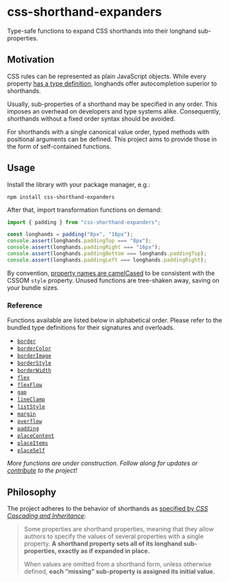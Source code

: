 # css-shorthand-expanders

Type-safe functions to expand CSS shorthands into their longhand sub-properties.

## Motivation

CSS rules can be represented as plain JavaScript objects. While every property [has a type definition](https://github.com/frenic/csstype), longhands offer autocompletion superior to shorthands.

Usually, sub-properties of a shorthand may be specified in any order. This imposes an overhead on developers and type systems alike. Consequently, shorthands without a fixed order syntax should be avoided.

For shorthands with a single canonical value order, typed methods with positional arguments can be defined. This project aims to provide those in the form of self-contained functions.

## Usage

Install the library with your package manager, e.g.:

```shell
npm install css-shorthand-expanders
```

After that, import transformation functions on demand:

```js
import { padding } from "css-shorthand-expanders";

const longhands = padding("8px", "16px");
console.assert(longhands.paddingTop === "8px");
console.assert(longhands.paddingRight === "16px");
console.assert(longhands.paddingBottom === longhands.paddingTop);
console.assert(longhands.paddingLeft === longhands.paddingRight);
```

By convention, [property names are camelCased](https://reactjs.org/docs/dom-elements.html#style) to be consistent with the CSSOM `style` property. Unused functions are tree-shaken away, saving on your bundle sizes.

### Reference

Functions available are listed below in alphabetical order. Please refer to the bundled type definitions for their signatures and overloads.

- [`border`](./src/border.ts)
- [`borderColor`](./src/borderColor.ts)
- [`borderImage`](./src/borderImage.ts)
- [`borderStyle`](./src/borderStyle.ts)
- [`borderWidth`](./src/borderWidth.ts)
- [`flex`](./src/flex.ts)
- [`flexFlow`](./src/flexFlow.ts)
- [`gap`](./src/gap.ts)
- [`lineClamp`](./src/lineClamp.ts)
- [`listStyle`](./src/listStyle.ts)
- [`margin`](./src/margin.ts)
- [`overflow`](./src/overflow.ts)
- [`padding`](./src/padding.ts)
- [`placeContent`](./src/placeContent.ts)
- [`placeItems`](./src/placeItems.ts)
- [`placeSelf`](./src/placeSelf.ts)

_More functions are under construction. Follow along for updates or [contribute](./CONTRIBUTING.md) to the project!_

## Philosophy

The project adheres to the behavior of shorthands as [specified by _CSS Cascading and Inheritance_](https://www.w3.org/TR/css-cascade-3/#shorthand):

> Some properties are shorthand properties, meaning that they allow authors to specify the values of several properties with a single property. **A shorthand property sets all of its longhand sub-properties, exactly as if expanded in place.**
>
> When values are omitted from a shorthand form, unless otherwise defined, **each “missing” sub-property is assigned its initial value.**
